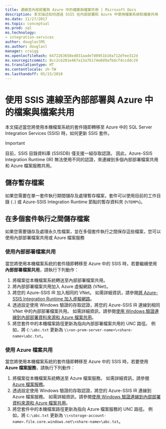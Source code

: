 ```yaml
---
title: 連線至內部部署與 Azure 中的檔案與檔案共用 | Microsoft Docs
description: 本文描述如何透過 SSIS 在內部部署和 Azure 中使用檔案系統和檔案共用
ms.date: 11/27/2017
ms.topic: conceptual
ms.prod: sql
ms.technology:
- integration-services
author: douglaslMS
ms.author: douglasl
manager: craigg
ms.openlocfilehash: 6472263658ed831aade7d0951b10a712dfee312d
ms.sourcegitcommit: 0cc2cb281e467a13a76174e0d9afbdcf4ccddc29
ms.translationtype: HT
ms.contentlocale: zh-TW
ms.lasthandoff: 05/15/2018
---
```

# <a name="connect-to-files-and-file-shares-on-premises-and-in-azure-with-ssis"></a>使用 SSIS 連線至內部部署與 Azure 中的檔案與檔案共用
本文描述當您將使用本機檔案系統的套件隨即轉移至 Azure 中的 SQL Server Integration Services (SSIS) 時，如何更新 SSIS 套件。

> [!IMPORTANT]
> 目前，SSIS 目錄資料庫 (SSISDB) 僅支援一組存取認證。 因此，Azure-SSIS Integration Runtime (IR) 無法使用不同的認證，來連線到多個內部部署檔案共用和 Azure 檔案服務共用。

## <a name="store-temporary-files"></a>儲存暫存檔案
如果您需要在單一套件執行期間儲存及處理暫存檔案，套件可以使用目前的工作目錄 (`.`) 或 Azure-SSIS Integration Runtime 節點的暫存資料夾 (`%TEMP%`)。

## <a name="store-files-across-multiple-package-executions"></a>在多個套件執行之間儲存檔案
如果您需要儲存及處理永久性檔案，並在多個套件執行之間保存這些檔案，您可以使用內部部署檔案共用或 Azure 檔案服務

### <a name="use-on-premises-file-shares"></a>使用內部部署檔案共用
當您將使用本機檔案系統的套件隨即轉移至 Azure 中的 SSIS 時，若要繼續使用**內部部署檔案共用**，請執行下列動作：
1.  將檔案從本機檔案系統轉送至內部部署檔案共用。
2.  將內部部署檔案共用加入 Azure 虛擬網路 (VNet)。
3.  將您的 Azure-SSIS IR 加入相同的 VNet。 如需詳細資訊，請參閱[將 Azure-SSIS Integration Runtime 加入虛擬網路](https://docs.microsoft.com/azure/data-factory/join-azure-ssis-integration-runtime-virtual-network)。
4.  透過設定使用 Windows 驗證的存取認證，將您的 Azure-SSIS IR 連線到相同 VNet 中的內部部署檔案共用。 如需詳細資訊，請參閱[使用 Windows 驗證連線到內部部署資料來源和 Azure 檔案共用](ssis-azure-connect-with-windows-auth.md)。
5.  將您套件中的本機檔案路徑更新為指向內部部署檔案共用的 UNC 路徑。 例如，將 `C:\abc.txt` 更新為 `\\<on-prem-server-name>\<share-name>\abc.txt`。

### <a name="use-azure-file-shares"></a>使用 Azure 檔案共用
當您將使用本機檔案系統的套件隨即轉移至 Azure 中的 SSIS 時，若要使用 **Azure 檔案服務**，請執行下列動作：
1.  將檔案從本機檔案系統轉送至 Azure 檔案服務。 如需詳細資訊，請參閱 [Azure 檔案服務](https://azure.microsoft.com/services/storage/files/)。
2.  透過設定使用 Windows 驗證的存取認證，將您的 Azure-SSIS IR 連線到 Azure 檔案服務。 如需詳細資訊，請參閱[使用 Windows 驗證連線到內部部署資料來源和 Azure 檔案共用](ssis-azure-connect-with-windows-auth.md)。
3.  將您套件中的本機檔案路徑更新為指向 Azure 檔案服務的 UNC 路徑。 例如，將 `C:\abc.txt` 更新為 `\\<storage-account-name>.file.core.windows.net\<share-name>\abc.txt`。

